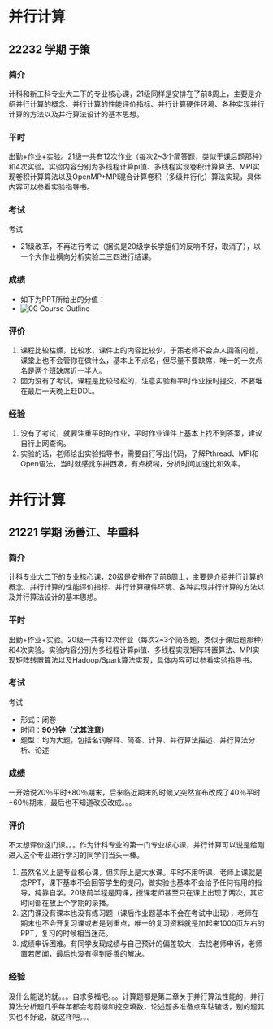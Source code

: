 # 并行计算

## 22232 学期 于策

### 简介

计科和新工科专业大二下的专业核心课，21级同样是安排在了前8周上，主要是介绍并行计算的概念、并行计算的性能评价指标、并行计算硬件环境、各种实现并行计算的方法以及并行算法设计的基本思想。

### 平时

出勤+作业+实验。21级一共有12次作业（每次2~3个简答题，类似于课后题那种）和4次实验。实验内容分别为多线程计算pi值、多线程实现卷积计算算法、MPI实现卷积计算算法以及OpenMP+MPI混合计算卷积（多级并行化）算法实现，具体内容可以参看实验指导书。

### 考试

考试

- 21级改革，不再进行考试（据说是20级学长学姐们的反响不好，取消了），以一个大作业横向分析实验二三四进行结课。

### 成绩

- 如下为PPT所给出的分值：
- ![00 Course Outline](https://user-images.githubusercontent.com/100297006/233917129-8d27b13a-d2bb-40e6-b719-36b5f44fbcc5.jpg)


### 评价

1. 课程比较枯燥，比较水，课件上的内容比较少，于策老师不会点人回答问题，课堂上也不会管你在做什么，基本上不点名，但尽量不要缺席，唯一的一次点名是两个班缺席近一半人。
2. 因为没有了考试，课程是比较轻松的，注意实验和平时作业按时提交，不要堆在最后一天晚上赶DDL。

### 经验

1. 没有了考试，就要注重平时的作业，平时作业课件上基本上找不到答案，建议自行上网查询。
2. 实验的话，老师给出实验指导书，需要自行写出代码，了解Pthread、MPI和Open语法，当时就感觉东拼西凑，有点模糊，分析时间加速比和效率。


# 并行计算

## 21221 学期 汤善江、毕重科

### 简介

计科专业大二下的专业核心课，20级是安排在了前8周上，主要是介绍并行计算的概念、并行计算的性能评价指标、并行计算硬件环境、各种实现并行计算的方法以及并行算法设计的基本思想。

### 平时

出勤+作业+实验。20级一共有12次作业（每次2~3个简答题，类似于课后题那种）和4次实验。实验内容分别为多线程计算pi值、多线程实现矩阵转置算法、MPI实现矩阵转置算法以及Hadoop/Spark算法实现，具体内容可以参看实验指导书。

### 考试

考试

- 形式：闭卷
- 时间：**90分钟（尤其注意）**
- 题型：均为大题，包括名词解释、简答、计算、并行算法描述、并行算法分析、论述

### 成绩

一开始说20％平时+80％期末，后来临近期末的时候又突然宣布改成了40％平时+60％期末，最后也不知道改没改成。。。

### 评价

不太想评价这门课。。。作为计科专业的第一门专业核心课，并行计算可以说是给刚进入这个专业进行学习的同学们当头一棒。

1. 虽然名义上是专业核心课，但实际上是大水课。平时不用听课，老师上课就是念PPT，课下基本不会回答学生的提问，做实验也基本不会给予任何有用的指导，纯靠自学。20级前半程是网课，授课老师甚至只在课上出现了两次，其它时间都在放上个学期的录播。
2. 这门课没有课本也没有练习题（课后作业题基本不会在考试中出现），老师在期末也不会开复习课或者是划重点，唯一的复习资料就是加起来1000页左右的PPT，复习的时候相当迷茫。
3. 成绩申诉困难。有同学发现成绩与自己预计的偏差较大，去找老师申诉，老师置若罔闻，最后也没有得到妥善的解决。

### 经验


没什么能说的就。。。自求多福吧。。。计算题都是第二章关于并行算法性能的，并行算法分析题几乎每年都会考前缀和挖空填数，论述题多准备点车轱辘话，别的题其实也不好说，就这样吧。。。
